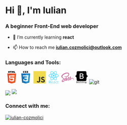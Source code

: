 <h1 align="left">Hi 👋, I'm Iulian</h1>
<h3 align="left">A beginner Front-End web developer</h3>

- 🌱 I’m currently learning **react**

- 📫 How to reach me **iulian.cozmolici@outlook.com**

<h3 align="left">Languages and Tools:</h3>
<p align="left">
<img src="https://raw.githubusercontent.com/devicons/devicon/master/icons/html5/html5-original-wordmark.svg" alt="html5" width="40" height="40"/> 
<img src="https://raw.githubusercontent.com/devicons/devicon/master/icons/css3/css3-original-wordmark.svg" alt="css3" width="40" height="40"/>
<img src="https://raw.githubusercontent.com/devicons/devicon/master/icons/javascript/javascript-original.svg" alt="javascript" width="40" height="40"/> 
<img src="https://raw.githubusercontent.com/devicons/devicon/master/icons/react/react-original-wordmark.svg" alt="react" width="40" height="40"/> 
<img src="https://raw.githubusercontent.com/devicons/devicon/master/icons/sass/sass-original.svg" alt="sass" width="40" height="40"/>
<img src="https://raw.githubusercontent.com/devicons/devicon/master/icons/bootstrap/bootstrap-plain-wordmark.svg" alt="bootstrap" width="40" height="40"/>
<img src="https://www.vectorlogo.zone/logos/git-scm/git-scm-icon.svg" alt="git" width="40" height="40"/>
</p>

<!--most used languages -->
<img align="center" src="https://github-readme-stats.vercel.app/api/top-langs/?username=iuliancozmolici&theme=dark&border_radius=10" />

<!-- github stats -->
<img src="https://github-readme-stats.vercel.app/api?username=iuliancozmolici&show_icons=true&theme=github_dark&line_height=30&border_radius=10&hide=stars" />

<h3 align="left">Connect with me:</h3>
<p align="left">
<a href="https://linkedin.com/in/iulian-cozmolici" target="blank"><img align="center" src="https://raw.githubusercontent.com/rahuldkjain/github-profile-readme-generator/master/src/images/icons/Social/linked-in-alt.svg" alt="iulian-cozmolici" height="30" width="40" /></a>
</p>
